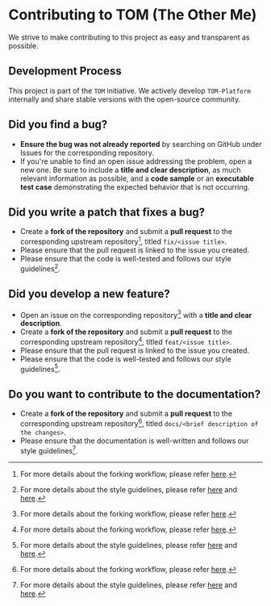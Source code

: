 # Contributing to TOM (The Other Me)

We strive to make contributing to this project as easy and transparent as possible.

## Development Process
This project is part of the `TOM` initiative. We actively develop `TOM-Platform` internally and share stable versions with the open-source community.


## Did you find a bug?

- **Ensure the bug was not already reported** by searching on GitHub under Issues for the corresponding repository.
- If you're unable to find an open issue addressing the problem, open a new one. Be sure to include a **title and clear description**, as much relevant information as possible, and a **code sample** or an **executable test case** demonstrating the expected behavior that is not occurring.

## Did you write a patch that fixes a bug?

- Create a **fork of the repository** and submit a **pull request** to the corresponding upstream repository[^1], titled `fix/<issue title>`.
- Please ensure that the pull request is linked to the issue you created.
- Please ensure that the code is well-tested and follows our style guidelines[^2].

## Did you develop a new feature?

- Open an issue on the corresponding repository[^1] with a **title and clear description**.
- Create a **fork of the repository** and submit a **pull request** to the corresponding upstream repository[^1], titled `feat/<issue title>`.
- Please ensure that the pull request is linked to the issue you created.
- Please ensure that the code is well-tested and follows our style guidelines[^2].

## Do you want to contribute to the documentation?

- Create a **fork of the repository** and submit a **pull request** to the corresponding upstream repository[^1], titled `docs/<brief description of the changes>`.
- Please ensure that the documentation is well-written and follows our style guidelines[^2].

[^1]: For more details about the forking workflow, please refer [here](https://nus-cs2103-ay2223s2.github.io/website/se-book-adapted/chapters/gitAndGithub.html#creating-prs).

[^2]: For more details about the style guidelines, please refer [here](https://nus-cs2103-ay2223s2.github.io/website/schedule/week3/topics.html#w3-5-code-quality-coding-standards) and [here](https://nus-cs2103-ay2223s2.github.io/website/se-book-adapted/chapters/codeQuality.html).
